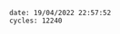 

                date: 19/04/2022 22:57:52
                cycles: 12240

                         